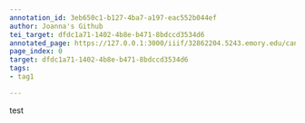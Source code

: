 ```yaml
---
annotation_id: 3eb650c1-b127-4ba7-a197-eac552b044ef
author: Joanna's Github
tei_target: dfdc1a71-1402-4b8e-b471-8bdccd3534d6
annotated_page: https://127.0.0.1:3000/iiif/32862204.5243.emory.edu/canvas/32862204.5243.emory.edu$0
page_index: 0
target: dfdc1a71-1402-4b8e-b471-8bdccd3534d6
tags:
- tag1

---
```

<p>test</p>
